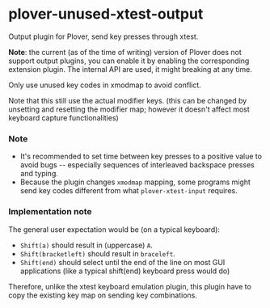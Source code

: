 # plover-unused-xtest-output

Output plugin for Plover, send key presses through xtest.

**Note**: the current (as of the time of writing) version of Plover does not support
output plugins, you can enable it by enabling the corresponding extension plugin.
The internal API are used, it might breaking at any time.


Only use unused key codes in xmodmap to avoid conflict.

Note that this still use the actual modifier keys.
(this can be changed by unsetting and resetting the modifier map;
however it doesn't affect most keyboard capture functionalities)

### Note

* It's recommended to set time between key presses to a positive value to avoid
bugs -- especially sequences of interleaved backspace presses and typing.
* Because the plugin changes `xmodmap` mapping, some programs might send
key codes different from what `plover-xtest-input` requires.

### Implementation note

The general user expectation would be (on a typical keyboard):

* `Shift(a)` should result in (uppercase) `A`.
* `Shift(bracketleft)` should result in `braceleft`.
* `Shift(end)` should select until the end of the line on most GUI applications
(like a typical shift(end) keyboard press would do)

Therefore, unlike the xtest keyboard emulation plugin, this plugin have to copy
the existing key map on sending key combinations.
